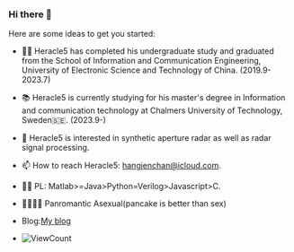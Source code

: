 ### Hi there 👋

Here are some ideas to get you started:
- 👨‍💻 Heracle5 has completed his undergraduate study and graduated from the School of Information and Communication Engineering, University of Electronic Science and Technology of China. (2019.9-2023.7)
- 📚 Heracle5 is currently studying for his master's degree in Information and communication technology at Chalmers University of Technology, Sweden🇸🇪. (2023.9-)
- 📕 Heracle5 is interested in synthetic aperture radar as well as radar signal processing.
- 📫 How to reach Heracle5: hangjenchan@icloud.com.
- ✍🏻 PL: Matlab>=Java>Python=Verilog>Javascript>C.
- 🖤🐘🤍💜 Panromantic Asexual(pancake is better than sex)
- Blog:[My blog](https://blog.heracle5s.win)

- ![ViewCount](https://views.whatilearened.today/views/github/UyGq5tzfrB4M/views.svg)





